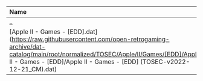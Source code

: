 |Name|Size|
|:---|---:|
|[..](../index.html)|DIR|
|[Apple II - Games - [EDD].dat](https://raw.githubusercontent.com/open-retrogaming-archive/dat-catalog/main/root/normalized/TOSEC/Apple/II/Games/[EDD]/Apple II - Games - [EDD]/Apple II - Games - [EDD] (TOSEC-v2022-12-21_CM).dat)|177877|
